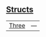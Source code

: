
## [Structs](./test_group_3-structs.md)

| | |
|:---|:---|
| [Three](./hello_world-A-Three.md) | — |
